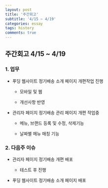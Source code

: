 ```yaml
---
layout: post
title: '주간회고'
subtitle: '4/15 ~ 4/19'
categories: essay
tags: history
comments: true
---
```



## 주간회고 4/15 ~ 4/19


### 1. 업무

-   푸딩 웹사이트 정기배송 소개 페이지 개편작업 진행

    -   모바일 및 웹

    -   개선사항 반영

-   관리자 페이지 정기배송 관리 페이지 개편 작업중

    -   메뉴, 브랜드 등록 및 수정, 삭제기능

    -   날짜별 메뉴 매칭 기능


### 2. 다음주 이슈

-   관리자 페이지 정기배송 개편 배포

    -   테스트 후 진행

-   푸딩 웹사이트 정기배송 소개 페이지 배포

